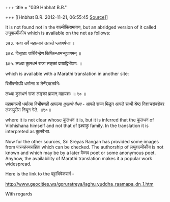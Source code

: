+++
title = "039 Hnbhat B.R."

+++
[[Hnbhat B.R.	2012-11-21, 06:55:45 [Source](https://groups.google.com/g/bvparishat/c/Mcanh-kMwKo)]]



It is not found not in the वाल्मीकिरामायण, but an abridged version of it called लघुवाल्मीकीय which is available on the net as follows:

  

३७३. नत्वा सर्वे महात्मानं ततस्ते प्लवगर्षभाः ।

३७४. विसृष्टाः पार्थिवेन्द्रेण किष्किन्धामभ्युपागमन् ॥

३७५. लब्ध्वा कुलधनं राजा लङ्कां प्रायाद्विभीषणः ॥  

  

which is available with a Marathi translation in another site:

  

  

बिभीषणोऽपि धर्मात्मा श तैर्नैर्‌ऋतर्षभैः

लब्ध्वा कुलधनं राजा लङ्कां प्रायान् महायशाः ॥ ९० ॥

  

महामनस्वी धर्मात्मा विभीषणही आपल्या *कुळाचे वैभव* - आपले राज्य मिळून आपले साथी श्रेष्ठ निशाचरांबरोबर लंकापुरीस निघून गेले. ॥९०॥

  

where it is not clear whose कुलधन it is, but it is inferred that the कुलधन of Vibhishana himself and not that of इक्ष्वाकु family. In the translation it is interpreted as कुलवैभव.

  

Now for the other sources, Sri Sreyas Rangan has provided some images from पारमहंस्यसंहिता which can be checked. The authorship of लघुवाल्मीकीय is not known and which may be by a later वैष्णव poet or some anonymous poet. Anyhow, the availability of Marathi translation makes it a popular work widespread.

  

Here is the link to the पट्टाभिषेकसर्ग -

  

<http://www.geocities.ws/goruratreya/laghu_yuddha_raamapa_dn_1.htm>  

  

With regards

